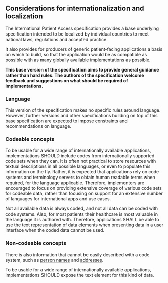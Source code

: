 ## Considerations for internationalization and localization

The International Patient Access specification provides a base underlying specification intended to
be localized by individual countries to meet national laws, regulations and accepted practice.

It also provides for producers of generic patient-facing applications a basis on which to build, so
that the application would be as compatible as possible with as many globally available
implementations as possible.

__This base version of the specification aims to provide general guidance rather than hard rules.
The authors of the specification welcome feedback and suggestions on what should be required of
implementations.__

### Language

This version of the specification makes no specific rules around language. However, further
versions and other specifications building on top of this base specification are expected to impose
constraints and recommendations on language.

### Codeable concepts

To be usable for a wide range of internationally available applications, implementations SHOULD
include codes from internationally supported code sets when they can. It is often not practical to
store resources with textual descriptions in all possible languages, or even to populate this
information on the fly. Rather, it is expected that applications rely on code systems and
terminology servers to obtain human readable terms when required, for the language applicable.
Therefore, implementers are encouraged to focus on providing extensive coverage of various code
sets for codeable data, rather than focusing on support for an extensive number of languages for
international apps and use cases.

Not all available data is always coded, and not all data can be coded with code systems. Also, for
most patients their healthcare is most valuable in the language it is authored with. Therefore,
applications SHALL be able to use the text representation of data elements when presenting data in
a user interface when the coded data cannot be used.

### Non-codeable concepts

There is also information that cannot be easily described with a code system, such as
[person names](https://www.hl7.org/fhir/datatypes.html#HumanName)
and [addresses](https://www.hl7.org/fhir/datatypes.html#address).

To be usable for a wide range of internationally available applications, implementations SHOULD
expose the text element for this kind of data.
